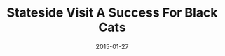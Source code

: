 ---
title: Stateside Visit A Success For Black Cats
date: 2015-01-27
link: "http://fcbusiness.co.uk/news/article/newsitem=3660/title=stateside+visit+a+success+for+black+cats"
source: FCBusiness
---